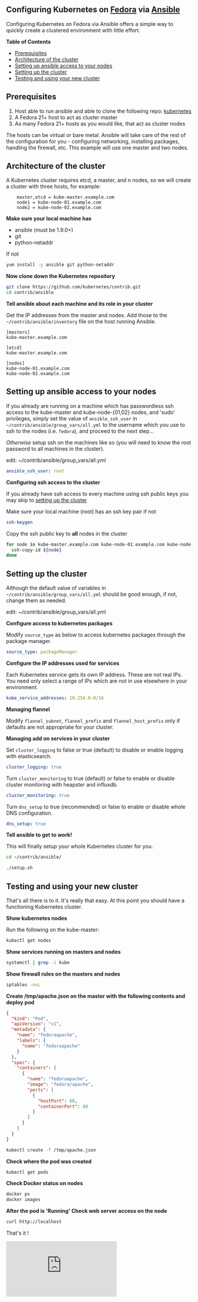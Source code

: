 <!-- BEGIN MUNGE: UNVERSIONED_WARNING -->


<!-- END MUNGE: UNVERSIONED_WARNING -->
Configuring Kubernetes on [Fedora](http://fedoraproject.org) via [Ansible](http://www.ansible.com/home)
-------------------------------------------------------------------------------------------------------

Configuring Kubernetes on Fedora via Ansible offers a simple way to quickly create a clustered environment with little effort.

**Table of Contents**

- [Prerequisites](#prerequisites)
- [Architecture of the cluster](#architecture-of-the-cluster)
- [Setting up ansible access to your nodes](#setting-up-ansible-access-to-your-nodes)
- [Setting up the cluster](#setting-up-the-cluster)
- [Testing and using your new cluster](#testing-and-using-your-new-cluster)

## Prerequisites

1. Host able to run ansible and able to clone the following repo: [kubernetes](https://github.com/kubernetes/kubernetes.git)
2. A Fedora 21+ host to act as cluster master
3. As many Fedora 21+ hosts as you would like, that act as cluster nodes

The hosts can be virtual or bare metal. Ansible will take care of the rest of the configuration for you - configuring networking, installing packages, handling the firewall, etc. This example will use one master and two nodes.

## Architecture of the cluster

A Kubernetes cluster requires etcd, a master, and n nodes, so we will create a cluster with three hosts, for example:

```console
    master,etcd = kube-master.example.com
    node1 = kube-node-01.example.com
    node2 = kube-node-02.example.com
```

**Make sure your local machine has**

 - ansible (must be 1.9.0+)
 - git
 - python-netaddr

If not

```sh
yum install -y ansible git python-netaddr
```

**Now clone down the Kubernetes repository**

```sh
git clone https://github.com/kubernetes/contrib.git
cd contrib/ansible
```

**Tell ansible about each machine and its role in your cluster**

Get the IP addresses from the master and nodes.  Add those to the `~/contrib/ansible/inventory` file on the host running Ansible.

```console
[masters]
kube-master.example.com

[etcd]
kube-master.example.com

[nodes]
kube-node-01.example.com
kube-node-02.example.com
```

## Setting up ansible access to your nodes

If you already are running on a machine which has passwordless ssh access to the kube-master and kube-node-{01,02} nodes, and 'sudo' privileges, simply set the value of `ansible_ssh_user` in `~/contrib/ansible/group_vars/all.yml` to the username which you use to ssh to the nodes (i.e. `fedora`), and proceed to the next step...

*Otherwise* setup ssh on the machines like so (you will need to know the root password to all machines in the cluster).

edit: ~/contrib/ansible/group_vars/all.yml

```yaml
ansible_ssh_user: root
```

**Configuring ssh access to the cluster**

If you already have ssh access to every machine using ssh public keys you may skip to [setting up the cluster](#setting-up-the-cluster)

Make sure your local machine (root) has an ssh key pair if not

```sh
ssh-keygen
```

Copy the ssh public key to **all** nodes in the cluster

```sh
for node in kube-master.example.com kube-node-01.example.com kube-node-02.example.com; do
  ssh-copy-id ${node}
done
```

## Setting up the cluster

Although the default value of variables in `~/contrib/ansible/group_vars/all.yml` should be good enough, if not, change them as needed.

edit: ~/contrib/ansible/group_vars/all.yml

**Configure access to kubernetes packages**

Modify `source_type` as below to access kubernetes packages through the package manager.

```yaml
source_type: packageManager
```

**Configure the IP addresses used for services**

Each Kubernetes service gets its own IP address.  These are not real IPs.  You need only select a range of IPs which are not in use elsewhere in your environment.

```yaml
kube_service_addresses: 10.254.0.0/16
```

**Managing flannel**

Modify `flannel_subnet`, `flannel_prefix` and `flannel_host_prefix` only if defaults are not appropriate for your cluster.


**Managing add on services in your cluster**

Set `cluster_logging` to false or true (default) to disable or enable logging with elasticsearch.

```yaml
cluster_logging: true
```

Turn `cluster_monitoring` to true (default) or false to enable or disable cluster monitoring with heapster and influxdb.

```yaml
cluster_monitoring: true
```

Turn `dns_setup` to true (recommended) or false to enable or disable whole DNS configuration.

```yaml
dns_setup: true
```

**Tell ansible to get to work!**

This will finally setup your whole Kubernetes cluster for you.

```sh
cd ~/contrib/ansible/

./setup.sh
```

## Testing and using your new cluster

That's all there is to it.  It's really that easy.  At this point you should have a functioning Kubernetes cluster.

**Show kubernetes nodes**

Run the following on the kube-master:

```sh
kubectl get nodes
```

**Show services running on masters and nodes**

```sh
systemctl | grep -i kube
```

**Show firewall rules on the masters and nodes**

```sh
iptables -nvL
```

**Create /tmp/apache.json on the master with the following contents and deploy pod**

```json
{
  "kind": "Pod",
  "apiVersion": "v1",
  "metadata": {
    "name": "fedoraapache",
    "labels": {
      "name": "fedoraapache"
    }
  },
  "spec": {
    "containers": [
      {
        "name": "fedoraapache",
        "image": "fedora/apache",
        "ports": [
          {
            "hostPort": 80,
            "containerPort": 80
          }
        ]
      }
    ]
  }
}
```

```sh
kubectl create -f /tmp/apache.json
```

**Check where the pod was created**

```sh
kubectl get pods
```

**Check Docker status on nodes**

```sh
docker ps
docker images
```

**After the pod is 'Running' Check web server access on the node**

```sh
curl http://localhost
```

That's it !




<!-- BEGIN MUNGE: IS_VERSIONED -->
<!-- TAG IS_VERSIONED -->
<!-- END MUNGE: IS_VERSIONED -->


<!-- BEGIN MUNGE: GENERATED_ANALYTICS -->
[![Analytics](https://kubernetes-site.appspot.com/UA-36037335-10/GitHub/docs/getting-started-guides/fedora/fedora_ansible_config.md?pixel)]()
<!-- END MUNGE: GENERATED_ANALYTICS -->
